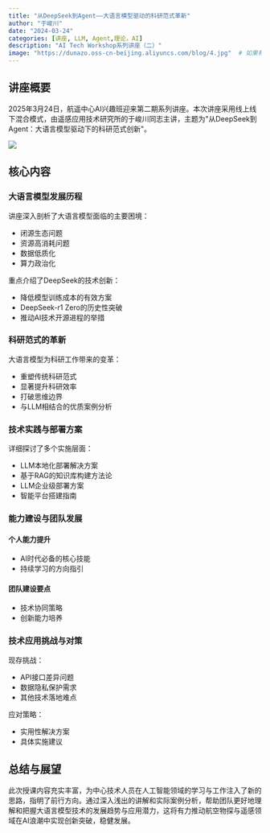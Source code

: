 ```yaml
---
title: "从DeepSeek到Agent——大语言模型驱动的科研范式革新"
author: "于峻川"
date: "2024-03-24"
categories: [讲座, LLM, Agent,理论，AI]
description: "AI Tech Workshop系列讲座（二）"
image: "https://dunazo.oss-cn-beijing.aliyuncs.com/blog/4.jpg"  # 如果有封面图片的话
---
```


## 讲座概要

2025年3月24日，航遥中心AI兴趣班迎来第二期系列讲座。本次讲座采用线上线下混合模式，由遥感应用技术研究所的于峻川同志主讲，主题为"从DeepSeek到Agent：大语言模型驱动下的科研范式创新"。

![](https://dunazo.oss-cn-beijing.aliyuncs.com/blog/4.jpg)

## 核心内容

### 大语言模型发展历程

讲座深入剖析了大语言模型面临的主要困境：
- 闭源生态问题
- 资源高消耗问题
- 数据低质化
- 算力政治化

重点介绍了DeepSeek的技术创新：
- 降低模型训练成本的有效方案
- DeepSeek-r1 Zero的历史性突破
- 推动AI技术开源进程的举措

### 科研范式的革新

大语言模型为科研工作带来的变革：
- 重塑传统科研范式
- 显著提升科研效率
- 打破思维边界
- 与LLM相结合的优质案例分析

### 技术实践与部署方案

详细探讨了多个实施层面：
- LLM本地化部署解决方案
- 基于RAG的知识库构建方法论
- LLM企业级部署方案
- 智能平台搭建指南

### 能力建设与团队发展

#### 个人能力提升
- AI时代必备的核心技能
- 持续学习的方向指引

#### 团队建设要点
- 技术协同策略
- 创新能力培养

### 技术应用挑战与对策

现存挑战：
- API接口差异问题
- 数据隐私保护需求
- 其他技术落地难点

应对策略：
- 实用性解决方案
- 具体实施建议

## 总结与展望

此次授课内容充实丰富，为中心技术人员在人工智能领域的学习与工作注入了新的思路，指明了前行方向。通过深入浅出的讲解和实际案例分析，帮助团队更好地理解和把握大语言模型技术的发展趋势与应用潜力，这将有力推动航空物探与遥感领域在AI浪潮中实现创新突破，稳健发展。
